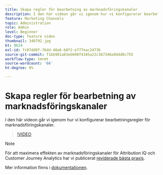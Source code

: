 ```yaml
---
title: Skapa regler för bearbetning av marknadsföringskanaler
description: I den här videon går vi igenom hur vi konfigurerar bearbetningsregler för marknadsföringskanaler.
feature: Marketing Channels
topic: Administration
role: Admin
level: Beginner
doc-type: feature video
thumbnail: 340792.jpg
kt: 9624
exl-id: fc07dd0f-76dd-40a6-b8f2-e777eac2473b
source-git-commit: f1bb981a83eb698f4185a22c367346a9ddd0c755
workflow-type: tm+mt
source-wordcount: '66'
ht-degree: 0%

---
```


# Skapa regler för bearbetning av marknadsföringskanaler

I den här videon går vi igenom hur vi konfigurerar bearbetningsregler för marknadsföringskanaler.

>[!VIDEO](https://video.tv.adobe.com/v/340792/?quality=12&learn=on)

>[!NOTE]
>
>För att maximera effekten av marknadsföringskanaler för Attribution IQ och Customer Journey Analytics har vi publicerat [reviderade bästa praxis](https://experienceleague.adobe.com/docs/analytics/components/marketing-channels/mchannel-best-practices.html?lang=sv-SE).

Mer information finns i [dokumentationen](https://experienceleague.adobe.com/docs/analytics/admin/admin-tools/manage-report-suites/edit-report-suite/marketing-channels/c-rules.html?lang=sv-SE).
